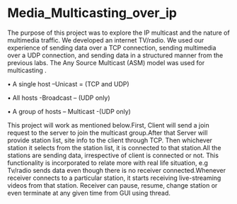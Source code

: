 # Media_Multicasting_over_ip
The purpose of this project was to explore the IP multicast and the nature of multimedia traffic. We developed an internet TV/radio. We used our experience of sending data over a TCP connection, sending multimedia over a UDP connection, and sending data in a structured manner from the previous labs. The Any Source Multicast (ASM) model was used for multicasting .

•	A single host –Unicast = (TCP and UDP)

•	All hosts -Broadcast – (UDP only)

•	A group of hosts – Multicast -(UDP only)

This project will work as mentioned below.First, Client will send a join request to the server to join the multicast group.After that Server will provide station list, site info to the client through TCP. Then whichever station it selects from the station list, it is connected to that station.All the stations are sending data, irrespective of client is connected or not. This functionality is incorporated to relate more with real life situation, e.g Tv/radio sends data even though there is no receiver connected.Whenever receiver connects to a particular station, it starts receiving live-streaming videos from that station. Receiver can pause, resume, change station or even terminate at any given time from GUI using thread.
